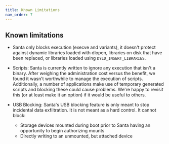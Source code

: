 ```yaml
---
title: Known Limitations
nav_order: 7
---
```


## Known limitations

- Santa only blocks execution (execve and variants), it doesn't protect against dynamic libraries loaded with dlopen, libraries on disk that have been replaced, or libraries loaded using `DYLD_INSERT_LIBRARIES`.

- Scripts: Santa is currently written to ignore any execution that isn't a binary. After weighing the administration cost versus the benefit, we found it wasn't worthwhile to manage the execution of scripts. Additionally, a number of applications make use of temporary generated scripts and blocking these could cause problems. We're happy to revisit this (or at least make it an option) if it would be useful to others.

- USB Blocking: Santa's USB blocking feature is only meant to stop incidental
  data exfiltration. It is not meant as a hard control. It cannot block:
   * Storage devices mounted during boot prior to Santa having an opportunity to begin authorizing mounts
   * Directly writing to an unmounted, but attached device
